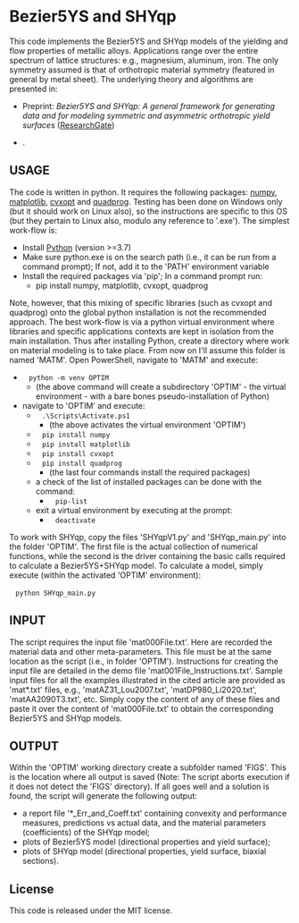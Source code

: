 

#  Bezier5YS and SHYqp

This code implements the Bezier5YS and SHYqp models of the yielding and flow properties of metallic alloys. Applications range over the entire spectrum of lattice structures: e.g., magnesium, aluminum, iron. The only symmetry assumed is that of orthotropic material symmetry (featured in general by metal sheet).
The underlying theory and algorithms are presented in:

- Preprint: *Bezier5YS and SHYqp: A general framework for generating data and for modeling symmetric and asymmetric orthotropic yield surfaces* ([ResearchGate](https://www.researchgate.net/publication/359893204_Bezier5YS_and_SHYqp))

- .


## USAGE

The code is written in python. It requires the following packages: [numpy](https://numpy.org/install/), [matplotlib](https://matplotlib.org/stable/users/installing.html), [cvxopt](https://cvxopt.org/install/index.html) and  [quadprog](https://pypi.org/project/quadprog/). Testing has been done on Windows only (but it should work on Linux also), so the instructions are specific to this OS (but they pertain to Linux also, modulo any reference to '.exe'). The simplest work-flow is:

- Install [Python](https://www.python.org/) (version >=3.7)
- Make sure python.exe is on the search path (i.e., it can be run from a command prompt); If not, add it to the 'PATH' environment variable
- Install the required packages via 'pip'; In a command prompt run:
    - pip install numpy, matplotlib, cvxopt, quadprog

Note, however, that this mixing of specific libraries (such as cvxopt and quadprog) onto the global python installation is not the recommended approach. The best work-flow is via a python virtual environment where libraries and specific applications contexts are kept in isolation from the main installation. Thus after installing Python, create a directory where work on material modeling is to take place. From now on I'll assume this folder is named 'MATM'. Open PowerShell, navigate to 'MATM' and execute:

-  ` ` `python -m venv OPTIM ` ` `
    - (the above command will create a subdirectory 'OPTIM' - the virtual environment - with a bare bones pseudo-installation of Python)
- navigate to 'OPTIM' and execute:
    - ` ` `.\Scripts\Activate.ps1` ` `
        - (the above activates the virtual environment 'OPTIM')
    - ` ` `pip install numpy` ` `
    - ` ` `pip install matplotlib` ` `
    - ` ` `pip install cvxopt` ` `
    - ` ` `pip install quadprog` ` `
        - (the last four commands install the required packages)
    - a check of the list of installed packages can be done with the command:
        - ` ` `pip-list` ` `                   
    - exit a virtual environment by executing at the prompt:
        - ` ` `deactivate` ` `

To work with SHYqp, copy the files 'SHYqpV1.py' and 'SHYqp_main.py' into the folder 'OPTIM'. The first file is the actual collection of numerical functions, while the second is the driver containing the basic calls required to calculate a Bezier5YS+SHYqp model. To calculate a model, simply execute (within the activated 'OPTIM' environment):

` ` `python SHYqp_main.py` ` `


## INPUT

The script requires the input file 'mat000File.txt'. Here are recorded the material data and other meta-parameters. This file must be at the same location as the script (i.e., in folder 'OPTIM'). Instructions for creating the input file are detailed in the demo file 'mat001File_Instructions.txt'. Sample input files for all the examples illustrated in the cited article are provided as 'mat\*.txt' files, e.g., 'matAZ31_Lou2007.txt', 'matDP980_Li2020.txt', 'matAA2090T3.txt', etc. Simply copy the content of any of these files and paste it over the content of 'mat000File.txt' to obtain the corresponding Bezier5YS and SHYqp models.


## OUTPUT

Within the 'OPTIM' working directory create a subfolder named 'FIGS'. This is the location where all output is saved (Note: The script aborts execution if it does not detect the 'FIGS' directory). If all goes well and a solution is found, the script will generate the following output:

- a report file '\*_Err_and_Coeff.txt' containing convexity and performance measures, predictions vs actual data, and the material parameters (coefficients) of the SHYqp model;
- plots of Bezier5YS model (directional properties and yield surface);
- plots of SHYqp model (directional properties, yield surface, biaxial sections).



## License

This code is released under the MIT license.

